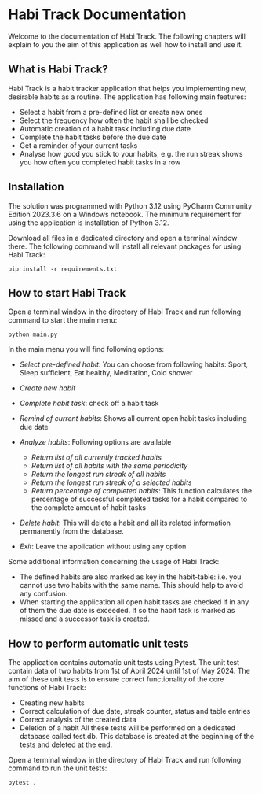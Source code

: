 # Habi Track Documentation
Welcome to the documentation of Habi Track. 
The following chapters will explain to you 
the aim of this application as well how to install 
and use it.

## What is Habi Track?
Habi Track is a habit tracker application that helps 
you implementing new, desirable habits as a routine. 
The application has following main features: 
- Select a habit from a pre-defined list or create new ones
- Select the frequency how often the habit shall be checked
- Automatic creation of a habit task including due date 
- Complete the habit tasks before the due date
- Get a reminder of your current tasks
- Analyse how good you stick to your habits, 
e.g. the run streak shows you how often you completed
habit tasks in a row

## Installation
The solution was programmed with Python 3.12 using 
PyCharm Community Edition 2023.3.6 on a Windows notebook.
The minimum requirement for using the application is 
installation of Python 3.12.

Download all files in a dedicated directory and open a 
terminal window there. The following command will install
all relevant packages for using Habi Track:
```
pip install -r requirements.txt
```

## How to start Habi Track
Open a terminal window in the directory of Habi Track
and run following command to start 
the main menu:
```
python main.py
```
In the main menu you will find following options:

- *Select pre-defined habit*: You can choose from following
habits: Sport, Sleep sufficient, Eat healthy, Meditation,
Cold shower
- *Create new habit*
- *Complete habit task*: check off a habit task
- *Remind of current habits*: Shows all current open habit
tasks including due date
- *Analyze habits*: Following options are available
  
  - *Return list of all currently tracked habits*
  - *Return list of all habits with the same periodicity*
  - *Return the longest run streak of all habits*
  - *Return the longest run streak of a selected habits*
  - *Return percentage of completed habits*: This function 
  calculates the percentage of successful completed tasks 
  for a habit compared to the complete amount of habit tasks
- *Delete habit*: This will delete a habit and all its 
related information permanently from the database.
- *Exit*: Leave the application without using any option  

Some additional information concerning the usage of 
Habi Track:
- The defined habits are also marked as key in the 
habit-table: i.e. you cannot use two habits with the
same name. This should help to avoid any confusion.
- When starting the application all open habit tasks are
checked if in any of them the due date is exceeded. If so 
the habit task is marked as missed and a successor task
is created.

## How to perform automatic unit tests
The application contains automatic unit tests using Pytest.
The unit test contain data of two habits from 1st of April 
2024 until 1st of May 2024.
The aim of these unit tests is to ensure correct functionality
of the core functions of Habi Track:
- Creating new habits
- Correct calculation of due date, streak counter, status
and table entries
- Correct analysis of the created data
- Deletion of a habit
All these tests will be performed on a dedicated database
called test.db. This database is created at the beginning 
of the tests and deleted at the end.

Open a terminal window in the directory of Habi Track
and run following command to run the unit tests:
```
pytest .
```